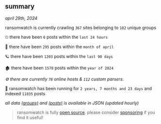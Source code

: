 
## summary
_april 29th, 2024_

ransomwatch is currently crawling `367` sites belonging to `182` unique groups

⏲ there have been `6` posts within the `last 24 hours`

🦈 there have been `295` posts within the `month of april`

🪐 there have been `1203` posts within the `last 90 days`

🏚 there have been `1578` posts within the `year of 2024`

_⚙️ there are currently `78` online hosts & `112` custom parsers._

🦕 ransomwatch has been running for `2 years, 7 months and 23 days` and indexed `11035` posts

_all data  [(groups)](http://ransomwhat.telemetry.ltd/groups) and [(posts)](http://ransomwhat.telemetry.ltd/posts) is available in JSON (updated hourly)_

> ransomwatch is fully [open source](https://github.com/joshhighet/ransomwatch#ransomwatch--). please consider [sponsoring](https://github.com/sponsors/joshhighet) if you find it useful!
